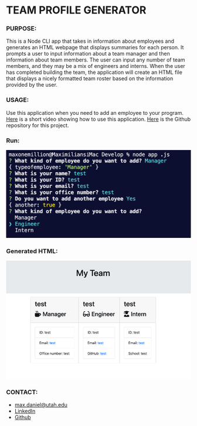 # TEAM PROFILE GENERATOR

### PURPOSE:
This is a Node CLI app that takes in information about employees and generates an HTML webpage that displays summaries for each person. It prompts a user to input information about a team manager and then information about team members. The user can input any number of team members, and they may be a mix of engineers and interns. When the user has completed building the team, the application will create an HTML file that displays a nicely formatted team roster based on the information provided by the user. 

### USAGE:
Use this application when you need to add an employee to your program.   [Here](https://drive.google.com/file/d/1G5aj6v3ihdUBxgwAur5i7TMV1Ihs4KLf/view?usp=sharing "Link to video showing how to use this app") is a short video showing how to use this application. [Here](https://github.com/maxonemillion/team-profile-generator "Link to github repository") is the Github repository for this project.

### Run:

![project screenshot](Develop/images/screenshot.png)

### Generated HTML:

![project screenshot](Develop/images/screenshot2.png)

### CONTACT:
* max.daniel@utah.edu
* [LinkedIn](https://www.linkedin.com/in/maximilian-daniel1/ "Link to LinkedIn page")
* [Github](https://github.com/maxonemillion "Link to Github page")


